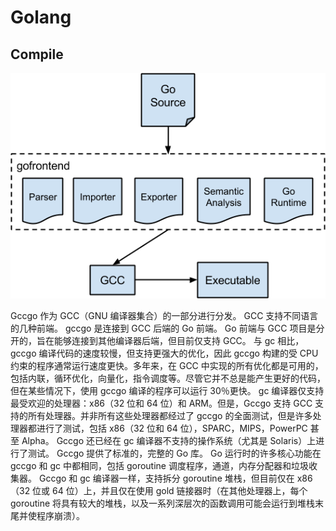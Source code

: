 # Golang

## Compile

![gccgo_structure.png](./gccgo_structure.png)

Gccgo 作为 GCC（GNU 编译器集合）的一部分进行分发。 GCC 支持不同语言的几种前端。 gccgo 是连接到 GCC 后端的 Go 前端。 Go 前端与 GCC 项目是分开的，旨在能够连接到其他编译器后端，但目前仅支持 GCC。
与 gc 相比，gccgo 编译代码的速度较慢，但支持更强大的优化，因此 gccgo 构建的受 CPU 约束的程序通常运行速度更快。多年来，在 GCC 中实现的所有优化都是可用的，包括内联，循环优化，向量化，指令调度等。尽管它并不总是能产生更好的代码，但在某些情况下，使用 gccgo 编译的程序可以运行 30％更快。
gc 编译器仅支持最受欢迎的处理器：x86（32 位和 64 位）和 ARM。但是，Gccgo 支持 GCC 支持的所有处理器。并非所有这些处理器都经过了 gccgo 的全面测试，但是许多处理器都进行了测试，包括 x86（32 位和 64 位），SPARC，MIPS，PowerPC 甚至 Alpha。 Gccgo 还已经在 gc 编译器不支持的操作系统（尤其是 Solaris）上进行了测试。
Gccgo 提供了标准的，完整的 Go 库。 Go 运行时的许多核心功能在 gccgo 和 gc 中都相同，包括 goroutine 调度程序，通道，内存分配器和垃圾收集器。 Gccgo 和 gc 编译器一样，支持拆分 goroutine 堆栈，但目前仅在 x86（32 位或 64 位）上，并且仅在使用 gold 链接器时（在其他处理器上，每个 goroutine 将具有较大的堆栈，以及一系列深层次的函数调用可能会运行到堆栈末尾并使程序崩溃）。
